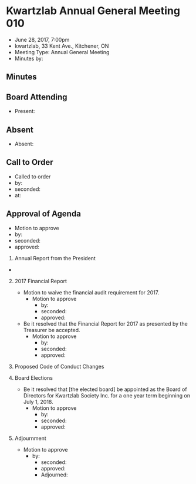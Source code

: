 # Kwartzlab Annual General Meeting 010 #

* June 28, 2017, 7:00pm
* kwartzlab, 33 Kent Ave., Kitchener, ON
* Meeting Type: Annual General Meeting
* Minutes by: 

## Minutes ##

## Board Attending
* Present: 

## Absent
* Absent: 

## Call to Order
* Called to order
 * by: 
 * seconded: 
 * at: 

## Approval of Agenda
* Motion to approve
 * by: 
 * seconded: 
 * approved: 

1. Annual Report from the President
  * 
2. 2017 Financial Report
	* Motion to waive the financial audit requirement for 2017.
		* Motion to approve
			* by: 
			* seconded: 
			* approved: 
	* Be it resolved that the Financial Report for 2017 as presented by the Treasurer be accepted.
		* Motion to approve
			* by: 
			* seconded: 
			* approved: 

3. Proposed Code of Conduct Changes



3. Board Elections
	* Be it resolved that [the elected board] be appointed as the Board of Directors for Kwartzlab Society Inc. for a one year term beginning on July 1, 2018.
		* Motion to approve
			* by: 
			* seconded: 
			* approved: 

4. Adjournment
	* Motion to approve
		* by: 
			* seconded: 
			* approved: 
			* Adjourned: 
